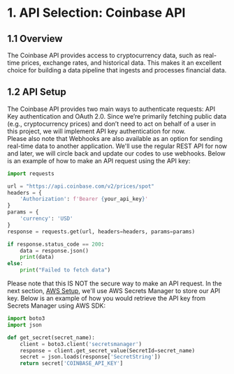 # 1. API Selection: Coinbase API

## 1.1 Overview
The Coinbase API provides access to cryptocurrency data, such as real-time prices, exchange rates, and historical data. This makes it an excellent choice for building a data pipeline that ingests and processes financial data.

## 1.2 API Setup

The Coinbase API provides two main ways to authenticate requests: API Key authentication and OAuth 2.0. Since we’re primarily fetching public data (e.g., cryptocurrency prices) and don’t need to act on behalf of a user in this project, we will implement API key authentication for now.<br>
Please also note that Webhooks are also available as an option for sending real-time data to another application. We'll use the regular REST API for now and later, we will circle back and update our codes to use webhooks. Below is an example of how to make an API request using the API key: <br>

```python
import requests

url = "https://api.coinbase.com/v2/prices/spot"
headers = {
    'Authorization': f'Bearer {your_api_key}'
}
params = {
    'currency': 'USD'
}
response = requests.get(url, headers=headers, params=params)

if response.status_code == 200:
    data = response.json()
    print(data)
else:
    print("Failed to fetch data")

```

Please note that this IS NOT the secure way to make an API request. In the next section, [AWS Setup](AWS%20Setup/README.md), we'll use AWS Secrets Manager to store our API key. Below is an example of how you would retrieve the API key from Secrets Manager using AWS SDK: <br>

```python
import boto3
import json

def get_secret(secret_name):
    client = boto3.client('secretsmanager')
    response = client.get_secret_value(SecretId=secret_name)
    secret = json.loads(response['SecretString'])
    return secret['COINBASE_API_KEY']
```
